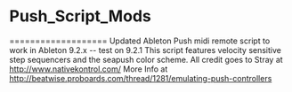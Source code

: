 # Push_Script_Mods
===================
Updated Ableton Push midi remote script to work in Ableton 9.2.x -- test on 9.2.1 This script features velocity sensitive step sequencers and the seapush color scheme.
All credit goes to Stray at http://www.nativekontrol.com/
More Info at http://beatwise.proboards.com/thread/1281/emulating-push-controllers
